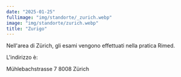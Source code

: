 ```yaml
---
date: "2025-01-25"
fullimage: "img/standorte/_zurich.webp"
image: "img/standorte/zurich.webp"
title: "Zurigo"
---
```


Nell'area di Zürich, gli esami vengono effettuati nella pratica Rimed. 

L'indirizzo è:

Mühlebachstrasse 7
8008 Zürich